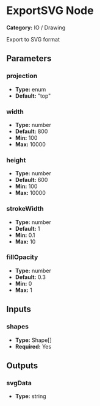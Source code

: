 
# ExportSVG Node

**Category:** IO / Drawing

Export to SVG format

## Parameters


### projection
- **Type:** enum
- **Default:** "top"





### width
- **Type:** number
- **Default:** 800
- **Min:** 100
- **Max:** 10000



### height
- **Type:** number
- **Default:** 600
- **Min:** 100
- **Max:** 10000



### strokeWidth
- **Type:** number
- **Default:** 1
- **Min:** 0.1
- **Max:** 10



### fillOpacity
- **Type:** number
- **Default:** 0.3
- **Min:** 0
- **Max:** 1



## Inputs


### shapes
- **Type:** Shape[]
- **Required:** Yes



## Outputs


### svgData
- **Type:** string




